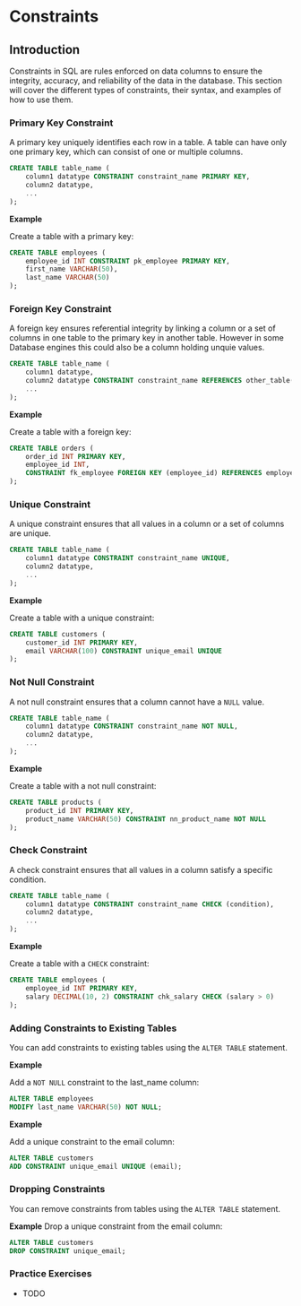 # Constraints

## Introduction
Constraints in SQL are rules enforced on data columns to ensure the integrity, accuracy, and reliability of the data in the database. This section will cover the different types of constraints, their syntax, and examples of how to use them.


### Primary Key Constraint
A primary key uniquely identifies each row in a table. A table can have only one primary key, which can consist of one or multiple columns.

```sql
CREATE TABLE table_name (
    column1 datatype CONSTRAINT constraint_name PRIMARY KEY,
    column2 datatype,
    ...
);
```

**Example** 

Create a table with a primary key:

```sql
CREATE TABLE employees (
    employee_id INT CONSTRAINT pk_employee PRIMARY KEY,
    first_name VARCHAR(50),
    last_name VARCHAR(50)
);
```

### Foreign Key Constraint
A foreign key ensures referential integrity by linking a column or a set of columns in one table to the primary key in another table. However in some Database engines this could also be a column holding unquie values. 

```sql
CREATE TABLE table_name (
    column1 datatype,
    column2 datatype CONSTRAINT constraint_name REFERENCES other_table(column_name),
    ...
);
```

**Example**

Create a table with a foreign key:

```sql
CREATE TABLE orders (
    order_id INT PRIMARY KEY,
    employee_id INT,
    CONSTRAINT fk_employee FOREIGN KEY (employee_id) REFERENCES employees(employee_id)
);
```

### Unique Constraint
A unique constraint ensures that all values in a column or a set of columns are unique.

```sql
CREATE TABLE table_name (
    column1 datatype CONSTRAINT constraint_name UNIQUE,
    column2 datatype,
    ...
);
```

**Example**

Create a table with a unique constraint:

```sql
CREATE TABLE customers (
    customer_id INT PRIMARY KEY,
    email VARCHAR(100) CONSTRAINT unique_email UNIQUE
);
```

### Not Null Constraint
A not null constraint ensures that a column cannot have a `NULL` value.

```sql
CREATE TABLE table_name (
    column1 datatype CONSTRAINT constraint_name NOT NULL,
    column2 datatype,
    ...
);
```

**Example**

Create a table with a not null constraint:

```sql
CREATE TABLE products (
    product_id INT PRIMARY KEY,
    product_name VARCHAR(50) CONSTRAINT nn_product_name NOT NULL
);
```

### Check Constraint
A check constraint ensures that all values in a column satisfy a specific condition.

```sql
CREATE TABLE table_name (
    column1 datatype CONSTRAINT constraint_name CHECK (condition),
    column2 datatype,
    ...
);
```

**Example**

Create a table with a `CHECK` constraint:

```sql
CREATE TABLE employees (
    employee_id INT PRIMARY KEY,
    salary DECIMAL(10, 2) CONSTRAINT chk_salary CHECK (salary > 0)
);
```

### Adding Constraints to Existing Tables

You can add constraints to existing tables using the `ALTER TABLE` statement.

**Example**

Add a `NOT NULL` constraint to the last_name column:

```sql
ALTER TABLE employees
MODIFY last_name VARCHAR(50) NOT NULL;
```

**Example**

Add a unique constraint to the email column:

```sql
ALTER TABLE customers
ADD CONSTRAINT unique_email UNIQUE (email);
```

### Dropping Constraints
You can remove constraints from tables using the `ALTER TABLE` statement.

**Example**
Drop a unique constraint from the email column:

```sql
ALTER TABLE customers
DROP CONSTRAINT unique_email;
```

### Practice Exercises
* TODO 
